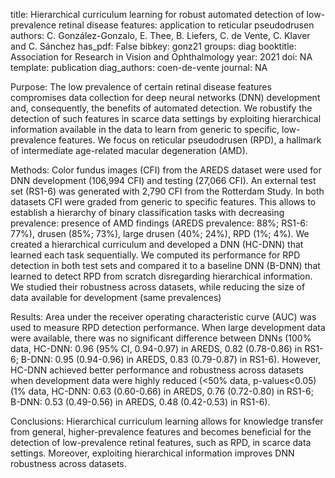 title: Hierarchical curriculum learning for robust automated detection of low-prevalence retinal disease features: application to reticular pseudodrusen
authors: C. González-Gonzalo, E. Thee, B. Liefers, C. de Vente, C. Klaver and C. Sánchez
has_pdf: False 
bibkey: gonz21
groups: diag
booktitle: Association for Research in Vision and Ophthalmology
year: 2021
doi: NA 
template: publication
diag_authors: coen-de-vente
journal: NA 


Purpose: The low prevalence of certain retinal disease features compromises data collection for deep neural networks (DNN) development and, consequently, the benefits of automated detection. We robustify the detection of such features in scarce data settings by exploiting hierarchical information available in the data to learn from generic to specific, low-prevalence features. We focus on reticular pseudodrusen (RPD), a hallmark of intermediate age-related macular degeneration (AMD).

Methods: Color fundus images (CFI) from the AREDS dataset were used for DNN development (106,994 CFI) and testing (27,066 CFI). An external test set (RS1-6) was generated with 2,790 CFI from the Rotterdam Study. In both datasets CFI were graded from generic to specific features. This allows to establish a hierarchy of binary classification tasks with decreasing prevalence: presence of AMD findings (AREDS prevalence: 88%; RS1-6: 77%), drusen (85%; 73%), large drusen (40%; 24%), RPD (1%; 4%). We created a hierarchical curriculum and developed a DNN (HC-DNN) that learned each task sequentially. We computed its performance for RPD detection in both test sets and compared it to a baseline DNN (B-DNN) that learned to detect RPD from scratch disregarding hierarchical information. We studied their robustness across datasets, while reducing the size of data available for development (same prevalences)

Results: Area under the receiver operating characteristic curve (AUC) was used to measure RPD detection performance. When large development data were available, there was no significant difference between DNNs (100% data, HC-DNN: 0.96 (95% CI, 0.94-0.97) in AREDS, 0.82 (0.78-0.86) in RS1-6; B-DNN: 0.95 (0.94-0.96) in AREDS, 0.83 (0.79-0.87) in RS1-6). However, HC-DNN achieved better performance and robustness across datasets when development data were highly reduced (<50% data, p-values<0.05) (1% data, HC-DNN: 0.63 (0.60-0.66) in AREDS, 0.76 (0.72-0.80) in RS1-6; B-DNN: 0.53 (0.49-0.56) in AREDS, 0.48 (0.42-0.53) in RS1-6).

Conclusions: Hierarchical curriculum learning allows for knowledge transfer from general, higher-prevalence features and becomes beneficial for the detection of low-prevalence retinal features, such as RPD, in scarce data settings. Moreover, exploiting hierarchical information improves DNN robustness across datasets.

